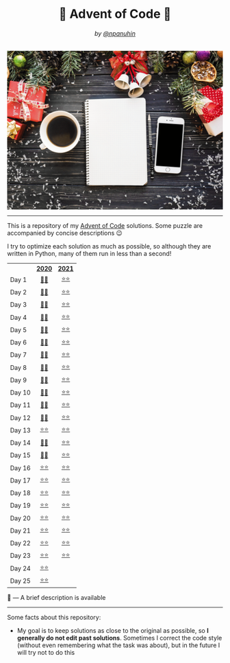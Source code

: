 <h1 align="center">🎄 Advent of Code 🎄</h1>
<h6 align="center">by <a href="https://github.com/npanuhin">@npanuhin</a></h6>

<img alt="" src="docs/AoC.gif" align="center">

---

This is a repository of my [Advent of Code](https://adventofcode.com "Visit adventofcode.com") solutions.
Some puzzle are accompanied by concise descriptions 😉

I try to optimize each solution as much as possible, so although they are written in Python, many of them run in less than a second!

<!-- Main table start -->
<table>
	<tr>
		<th></th>
		<th align="center"><a href="2020">2020</a></th>
		<th align="center"><a href="2021">2021</a></th>
	</tr>
	<tr>
		<td>Day 1</td>
		<td align="center"><a href="2020/Day%2001">💎💎</a></td>
		<td align="center"><a href="2021/Day%2001/part1.py">⭐</a><a href="2021/Day%2001/part2.py">⭐</a></td>
	</tr>
	<tr>
		<td>Day 2</td>
		<td align="center"><a href="2020/Day%2002">💎💎</a></td>
		<td align="center"><a href="2021/Day%2002/part1.py">⭐</a><a href="2021/Day%2002/part2.py">⭐</a></td>
	</tr>
	<tr>
		<td>Day 3</td>
		<td align="center"><a href="2020/Day%2003">💎💎</a></td>
		<td align="center"><a href="2021/Day%2003/part1.py">⭐</a><a href="2021/Day%2003/part2.py">⭐</a></td>
	</tr>
	<tr>
		<td>Day 4</td>
		<td align="center"><a href="2020/Day%2004">💎💎</a></td>
		<td align="center"><a href="2021/Day%2004/part1.py">⭐</a><a href="2021/Day%2004/part2.py">⭐</a></td>
	</tr>
	<tr>
		<td>Day 5</td>
		<td align="center"><a href="2020/Day%2005">💎💎</a></td>
		<td align="center"><a href="2021/Day%2005/part1.py">⭐</a><a href="2021/Day%2005/part2.py">⭐</a></td>
	</tr>
	<tr>
		<td>Day 6</td>
		<td align="center"><a href="2020/Day%2006">💎💎</a></td>
		<td align="center"><a href="2021/Day%2006/part1.py">⭐</a><a href="2021/Day%2006/part2.py">⭐</a></td>
	</tr>
	<tr>
		<td>Day 7</td>
		<td align="center"><a href="2020/Day%2007">💎💎</a></td>
		<td align="center"><a href="2021/Day%2007/part1.py">⭐</a><a href="2021/Day%2007/part2.py">⭐</a></td>
	</tr>
	<tr>
		<td>Day 8</td>
		<td align="center"><a href="2020/Day%2008">💎💎</a></td>
		<td align="center"><a href="2021/Day%2008/part1.py">⭐</a><a href="2021/Day%2008/part2.py">⭐</a></td>
	</tr>
	<tr>
		<td>Day 9</td>
		<td align="center"><a href="2020/Day%2009">💎💎</a></td>
		<td align="center"><a href="2021/Day%2009/part1.py">⭐</a><a href="2021/Day%2009/part2.py">⭐</a></td>
	</tr>
	<tr>
		<td>Day 10</td>
		<td align="center"><a href="2020/Day%2010">💎💎</a></td>
		<td align="center"><a href="2021/Day%2010/part1.py">⭐</a><a href="2021/Day%2010/part2.py">⭐</a></td>
	</tr>
	<tr>
		<td>Day 11</td>
		<td align="center"><a href="2020/Day%2011">💎💎</a></td>
		<td align="center"><a href="2021/Day%2011/part1.py">⭐</a><a href="2021/Day%2011/part2.py">⭐</a></td>
	</tr>
	<tr>
		<td>Day 12</td>
		<td align="center"><a href="2020/Day%2012">💎💎</a></td>
		<td align="center"><a href="2021/Day%2012/part1.py">⭐</a><a href="2021/Day%2012/part2.py">⭐</a></td>
	</tr>
	<tr>
		<td>Day 13</td>
		<td align="center"><a href="2020/Day%2013/part1.py">⭐</a><a href="2020/Day%2013/part2.py">⭐</a></td>
		<td align="center"><a href="2021/Day%2013/part1.py">⭐</a><a href="2021/Day%2013/part2.py">⭐</a></td>
	</tr>
	<tr>
		<td>Day 14</td>
		<td align="center"><a href="2020/Day%2014">💎💎</a></td>
		<td align="center"><a href="2021/Day%2014/part1.py">⭐</a><a href="2021/Day%2014/part2.py">⭐</a></td>
	</tr>
	<tr>
		<td>Day 15</td>
		<td align="center"><a href="2020/Day%2015">💎💎</a></td>
		<td align="center"><a href="2021/Day%2015/part1.py">⭐</a><a href="2021/Day%2015/part2.py">⭐</a></td>
	</tr>
	<tr>
		<td>Day 16</td>
		<td align="center"><a href="2020/Day%2016/part1.py">⭐</a><a href="2020/Day%2016/part2.py">⭐</a></td>
		<td align="center"><a href="2021/Day%2016/part1.py">⭐</a><a href="2021/Day%2016/part2.py">⭐</a></td>
	</tr>
	<tr>
		<td>Day 17</td>
		<td align="center"><a href="2020/Day%2017/part1.py">⭐</a><a href="2020/Day%2017/part2.py">⭐</a></td>
		<td align="center"><a href="2021/Day%2017/part1.py">⭐</a><a href="2021/Day%2017/part2.py">⭐</a></td>
	</tr>
	<tr>
		<td>Day 18</td>
		<td align="center"><a href="2020/Day%2018/part1.py">⭐</a><a href="2020/Day%2018/part2.py">⭐</a></td>
		<td align="center"><a href="2021/Day%2018/part1.py">⭐</a><a href="2021/Day%2018/part2.py">⭐</a></td>
	</tr>
	<tr>
		<td>Day 19</td>
		<td align="center"><a href="2020/Day%2019/part1.py">⭐</a><a href="2020/Day%2019/part2.py">⭐</a></td>
		<td align="center"><a href="2021/Day%2019/part1.py">⭐</a><a href="2021/Day%2019/part2.py">⭐</a></td>
	</tr>
	<tr>
		<td>Day 20</td>
		<td align="center"><a href="2020/Day%2020/part1.py">⭐</a><a href="2020/Day%2020/part2.py">⭐</a></td>
		<td align="center"><a href="2021/Day%2020/part1.py">⭐</a><a href="2021/Day%2020/part2.py">⭐</a></td>
	</tr>
	<tr>
		<td>Day 21</td>
		<td align="center"><a href="2020/Day%2021/part1.py">⭐</a><a href="2020/Day%2021/part2.py">⭐</a></td>
		<td align="center"><a href="2021/Day%2021/part1.py">⭐</a><a href="2021/Day%2021/part2.py">⭐</a></td>
	</tr>
	<tr>
		<td>Day 22</td>
		<td align="center"><a href="2020/Day%2022/part1.py">⭐</a><a href="2020/Day%2022/part2.py">⭐</a></td>
		<td align="center"><a href="2021/Day%2022/part1.py">⭐</a><a href="2021/Day%2022/part2.py">⭐</a></td>
	</tr>
	<tr>
		<td>Day 23</td>
		<td align="center"><a href="2020/Day%2023/part1.py">⭐</a><a href="2020/Day%2023/part2.py">⭐</a></td>
		<td align="center"><a href="2021/Day%2023/part1.py">⭐</a><a href="2021/Day%2023/part2.py">⭐</a></td>
	</tr>
	<tr>
		<td>Day 24</td>
		<td align="center"><a href="2020/Day%2024/part1.py">⭐</a><a href="2020/Day%2024/part2.py">⭐</a></td>
		<td align="center"></td>
	</tr>
	<tr>
		<td>Day 25</td>
		<td align="center"><a href="2020/Day%2025/part1.py">⭐⭐</a></td>
		<td align="center"></td>
	</tr>
</table>
<!-- Main table end -->

💎 — A brief description is available

---

Some facts about this repository:

- My goal is to keep solutions as close to the original as possible, so **I generally do not edit past solutions**. Sometimes I correct the code style (without even remembering what the task was about), but in the future I will try not to do this

